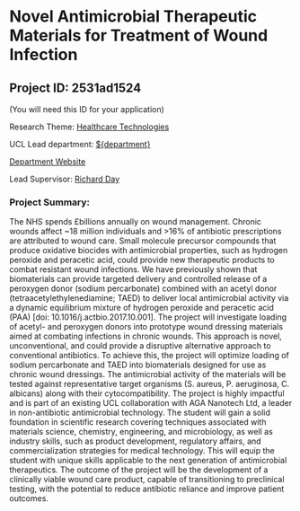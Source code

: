 # Novel Antimicrobial Therapeutic Materials for Treatment of Wound Infection

## Project ID: **2531ad1524**
(You will need this ID for your application)

Research Theme: [Healthcare Technologies](../themes/healthcare-technologies.md)

UCL Lead department: [${department}](../departments/division-of-medicine.md)

[Department Website](https://www.ucl.ac.uk/medicine)

Lead Supervisor: [Richard Day](https://profiles.ucl.ac.uk/3853)

### Project Summary:

The NHS spends £billions annually on wound management. Chronic wounds affect ~18 million individuals and >16% of antibiotic prescriptions are attributed to wound care. 
Small molecule precursor compounds that produce oxidative biocides with antimicrobial properties, such as hydrogen peroxide and peracetic acid, could provide new therapeutic products to combat resistant wound infections. 
We have previously shown that biomaterials can provide targeted delivery and controlled release of a peroxygen donor (sodium percarbonate) combined with an acetyl donor (tetraacetylethylenediamine; TAED) to deliver local antimicrobial activity via a dynamic equilibrium mixture of hydrogen peroxide and peracetic acid (PAA) [doi: 10.1016/j.actbio.2017.10.001]. 
The project will investigate loading of acetyl- and peroxygen donors into prototype wound dressing materials aimed at combating infections in chronic wounds. This approach is novel, unconventional, and could provide a disruptive alternative approach to conventional antibiotics. 
To achieve this, the project will optimize loading of sodium percarbonate and TAED into biomaterials designed for use as chronic wound dressings.  The antimicrobial activity of the materials will be tested against representative target organisms (S. aureus, P. aeruginosa, C. albicans) along with their cytocompatibility. 
The project is highly impactful and is part of an existing UCL collaboration with AGA Nanotech Ltd, a leader in non-antibiotic antimicrobial technology. The student will gain a solid foundation in scientific research covering techniques associated with materials science, chemistry, engineering, and microbiology, as well as industry skills, such as product development, regulatory affairs, and commercialization strategies for medical technology. This will equip the student with unique skills applicable to the next generation of antimicrobial therapeutics. The outcome of the project will be the development of a clinically viable wound care product, capable of transitioning to preclinical testing, with the potential to reduce antibiotic reliance and improve patient outcomes.
